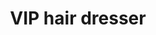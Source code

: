 ---
title: "VIP hair dresser"
url: /karachi/vip-hair-dresser-parsi-colony-saddar/
shop: hairdresser
---